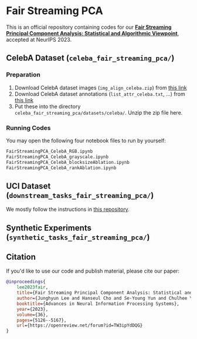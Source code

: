 # Fair Streaming PCA

This is an official repository containing codes for our [**Fair Streaming Principal Component Analysis: Statistical and Algorithmic Viewpoint**](https://arxiv.org/abs/2310.18593), accepted at NeurIPS 2023.

## CelebA Dataset (`celeba_fair_streaming_pca/`)

### Preparation

1. Download CelebA dataset images (`img_align_celeba.zip`) from [this link](https://drive.google.com/file/d/0B7EVK8r0v71pZjFTYXZWM3FlRnM/view?usp=sharing&resourcekey=0-dYn9z10tMJOBAkviAcfdyQ)
1. Download CelebA dataset annotations (`list_attr_celeba.txt`, ...) from [this link](https://drive.google.com/drive/folders/0B7EVK8r0v71pOC0wOVZlQnFfaGs?resourcekey=0-pEjrQoTrlbjZJO2UL8K_WQ)
1. Put these into the directory `celeba_fair_streaming_pca/datasets/celeba/`. Unzip the zip file here.

### Running Codes

You may open the following four notebook files to run by yourself:

```bash
FairStreamingPCA_CelebA_RGB.ipynb
FairStreamingPCA_CelebA_grayscale.ipynb
FairStreamingPCA_CelebA_blocksizeAblation.ipynb
FairStreamingPCA_CelebA_rankAblation.ipynb
```

## UCI Dataset (`downstream_tasks_fair_streaming_pca/`)

We mostly follow the instructions in [this repository](https://github.com/amazon-science/fair-pca).

## Synthetic Experiments (`synthetic_tasks_fair_streaming_pca/`)

## Citation

If you'd like to use our code and publish material, please cite our paper:

```bibtex
@inproceedings{
    lee2023fair,
    title={Fair Streaming Principal Component Analysis: Statistical and Algorithmic Viewpoint},
    author={Junghyun Lee and Hanseul Cho and Se-Young Yun and Chulhee Yun},
    booktitle={Advances in Neural Information Processing Systems},
    year={2023},
    volume={36},
    pages={5126--5167},
    url={https://openreview.net/forum?id=TW3ipYdDQG}
}
```
